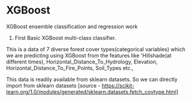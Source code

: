# XGBoost
XGBoost ensemble classification and regression work

1. First Basic XGBoost multi-class classifier.

This is a data of 7 diverse forest cover types(categorical variables) which we are predicting using XGBoost from the features like 'Hillshade(at different times), Horizontal_Distance_To_Hydrology, Elevation, Horizontal_Distance_To_Fire_Points, Soil_Types etc.,

This data is readily available from sklearn datasets. So we can directly import from sklearn datasets [source - https://scikit-learn.org/1.0/modules/generated/sklearn.datasets.fetch_covtype.html]



